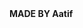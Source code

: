 <html>
<body>
<title>MADE BY DEVIL's </title>
<b>MADE BY Aatif</b>
</body>
<style>
{background-image: url('mine.png');}
</style>
</html>
